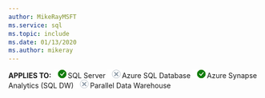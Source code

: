 ```yaml
---
author: MikeRayMSFT
ms.service: sql
ms.topic: include
ms.date: 01/13/2020
ms.author: mikeray
---
```


<Token>**APPLIES TO:** ![yes](media/yes.png)SQL Server ![no](media/no.png)Azure SQL Database ![yes](media/yes.png)Azure Synapse Analytics (SQL DW) ![no](media/no.png)Parallel Data Warehouse </Token>

